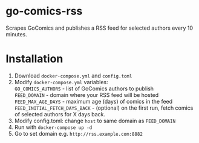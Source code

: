 # go-comics-rss
Scrapes GoComics and publishes a RSS feed for selected authors every 10 minutes.

# Installation
1. Download `docker-compose.yml` and `config.toml`  
2. Modify `docker-compose.yml` variables:  
   `GO_COMICS_AUTHORS` - list of GoComics authors to publish  
   `FEED_DOMAIN` - domain where your RSS feed will be hosted  
   `FEED_MAX_AGE_DAYS` - maximum age (days) of comics in the feed  
   `FEED_INITIAL_FETCH_DAYS_BACK` - (optional) on the first run, fetch comics of selected authors for X days back.  
3. Modify config.toml: change `host` to same domain as `FEED_DOMAIN`  
4. Run with `docker-compose up -d`  
5. Go to set domain e.g. `http://rss.example.com:8882`  
